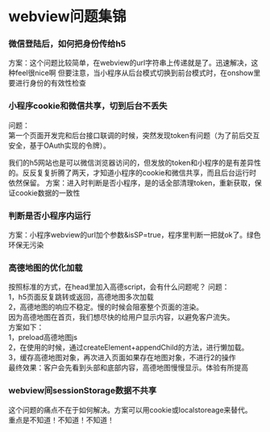 # webview问题集锦
### 微信登陆后，如何把身份传给h5
方案：这个问题比较简单，在webview的url字符串上传递就是了。迅速解决，这种feel很nice啊
但要注意，当小程序从后台模式切换到前台模式时，在onshow里要进行身份的有效性检查
### 小程序cookie和微信共享，切到后台不丢失
问题：  
第一个页面开发完和后台接口联调的时候，突然发现token有问题（为了前后交互安全，基于OAuth实现的令牌）。

我们的h5网站也是可以微信浏览器访问的，但发放的token和小程序的是有差异性的。反反复复折腾了两天，才知道小程序的cookie和微信共享，而且后台运行时依然保留。
方案：进入时判断是否小程序，是的话全部清理token，重新获取，保证cookie数据的一致性
### 判断是否小程序内运行
方案：小程序webview的url加个参数&isSP=true，程序里判断一把就ok了。绿色环保无污染
### 高德地图的优化加载
按照标准的方式，在head里加入高德script，会有什么问题呢？
问题：  
1，h5页面反复跳转或返回，高德地图多次加载   
2，高德地图的响应不稳定。慢的时候会阻塞整个页面的渲染。  
因为高德地图在首页，我们想尽快的给用户显示内容，以避免客户流失。  
方案如下：  
1，preload高德地图js  
2，在使用的时候，通过createElement+appendChild的方法，进行懒加载。  
3，缓存高德地图对象，再次进入页面如果存在地图对象，不进行2的操作  
最终效果：客户会先看到头部和底部内容，高德地图慢慢显示。体验有所提高  
### webview间sessionStorage数据不共享
这个问题的痛点不在于如何解决。方案可以用cookie或localstoreage来替代。  
重点是不知道！不知道！不知道！  
